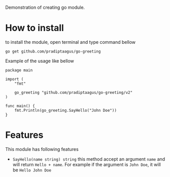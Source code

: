 Demonstration of creating go module.

# How to install
to install the module, open terminal and type command bellow
```
go get github.com/pradiptaagus/go-greeting
```

Example of the usage like bellow
```
package main

import (
	"fmt"

	go_greeting "github.com/pradiptaagus/go-greeting/v2"
)

func main() {
	fmt.Println(go_greeting.SayHello("John Doe"))
}

```

# Features
This module has following features

- `SayHello(name string) string`
this method accept an argument `name` and will return `Hello + name`. For example if the argument is `John Doe`, it will be `Hello John Doe`